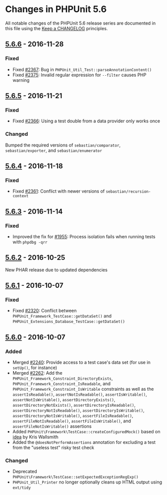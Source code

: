 # Changes in PHPUnit 5.6

All notable changes of the PHPUnit 5.6 release series are documented in this file using the [Keep a CHANGELOG](http://keepachangelog.com/) principles.

## [5.6.6] - 2016-11-28

### Fixed

* Fixed [#2367](https://github.com/sebastianbergmann/phpunit/pull/2367): Bug in `PHPUnit_Util_Test::parseAnnotationContent()`
* Fixed [#2375](https://github.com/sebastianbergmann/phpunit/issues/2375): Invalid regular expression for `--filter` causes PHP warning

## [5.6.5] - 2016-11-21

### Fixed

* Fixed [#2366](https://github.com/sebastianbergmann/phpunit/issues/2366): Using a test double from a data provider only works once

### Changed

Bumped the required versions of `sebastian/comparator`, `sebastian/exporter`, and `sebastian/enumerator`

## [5.6.4] - 2016-11-18

### Fixed

* Fixed [#2361](https://github.com/sebastianbergmann/phpunit/issues/2361): Conflict with newer versions of `sebastian/recursion-context`

## [5.6.3] - 2016-11-14

### Fixed

* Improved the fix for [#1955](https://github.com/sebastianbergmann/phpunit/issues/1955): Process isolation fails when running tests with `phpdbg -qrr`

## [5.6.2] - 2016-10-25

New PHAR release due to updated dependencies

## [5.6.1] - 2016-10-07

### Fixed

* Fixed [#2320](https://github.com/sebastianbergmann/phpunit/issues/2320): Conflict between `PHPUnit_Framework_TestCase::getDataSet()` and `PHPUnit_Extensions_Database_TestCase::getDataSet()`

## [5.6.0] - 2016-10-07

### Added

* Merged [#2240](https://github.com/sebastianbergmann/phpunit/pull/2240): Provide access to a test case's data set (for use in `setUp()`, for instance)
* Merged [#2262](https://github.com/sebastianbergmann/phpunit/pull/2262): Add the `PHPUnit_Framework_Constraint_DirectoryExists`, `PHPUnit_Framework_Constraint_IsReadable`, and `PHPUnit_Framework_Constraint_IsWritable` constraints as well as the `assertIsReadable()`, `assertNotIsReadable()`, `assertIsWritable()`, `assertNotIsWritable()`, `assertDirectoryExists()`, `assertDirectoryNotExists()`, `assertDirectoryIsReadable()`, `assertDirectoryNotIsReadable()`, `assertDirectoryIsWritable()`, `assertDirectoryNotIsWritable()`, `assertFileIsReadable()`, `assertFileNotIsReadable()`, `assertFileIsWritable()`, and `assertFileNotIsWritable()` assertions
* Added `PHPUnit\Framework\TestCase::createConfiguredMock()` based on [idea](https://twitter.com/kriswallsmith/status/763550169090625536) by Kris Wallsmith
* Added the `@doesNotPerformAssertions` annotation for excluding a test from the "useless test" risky test check

### Changed

* Deprecated `PHPUnit\Framework\TestCase::setExpectedExceptionRegExp()`
* `PHPUnit_Util_Printer` no longer optionally cleans up HTML output using `ext/tidy`

[5.6.6]: https://github.com/sebastianbergmann/phpunit/compare/5.6.5...5.6.6
[5.6.5]: https://github.com/sebastianbergmann/phpunit/compare/5.6.4...5.6.5
[5.6.4]: https://github.com/sebastianbergmann/phpunit/compare/5.6.3...5.6.4
[5.6.3]: https://github.com/sebastianbergmann/phpunit/compare/5.6.2...5.6.3
[5.6.2]: https://github.com/sebastianbergmann/phpunit/compare/5.6.1...5.6.2
[5.6.1]: https://github.com/sebastianbergmann/phpunit/compare/5.6.0...5.6.1
[5.6.0]: https://github.com/sebastianbergmann/phpunit/compare/5.5...5.6.0

